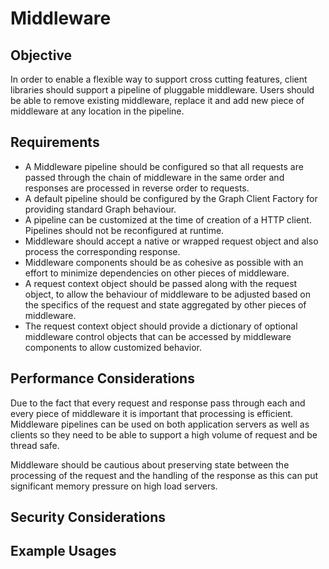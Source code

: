 # Middleware

## Objective

In order to enable a flexible way to support cross cutting features, client libraries should support a pipeline of pluggable middleware.  Users should be able to remove existing middleware, replace it and add new piece of middleware at any location in the pipeline.  

## Requirements

- A Middleware pipeline should be configured so that all requests are passed through the chain of middleware in the same order and responses are processed in reverse order to requests.  
- A default pipeline should be configured by the Graph Client Factory for providing standard Graph behaviour.
- A pipeline can be customized at the time of creation of a HTTP client.  Pipelines should not be reconfigured at runtime.
- Middleware should accept a native or wrapped request object and also process the corresponding response.
- Middleware components should be as cohesive as possible with an effort to minimize dependencies on other pieces of middleware.
- A request context object should be passed along with the request object, to allow the behaviour of middleware to be adjusted based on the specifics of the request and state aggregated by other pieces of middleware.
- The request context object should provide a dictionary of optional middleware control objects that can be accessed by middleware components to allow customized behavior.  

## Performance Considerations

Due to the fact that every request and response pass through each and every piece of middleware it is important that processing is efficient.  Middleware pipelines can be used on both application servers as well as clients so they need to be able to support a high volume of request and be thread safe.

Middleware should be cautious about preserving state between the processing of the request and the handling of the response as this can put significant memory pressure on high load servers.

## Security Considerations


## Example Usages
